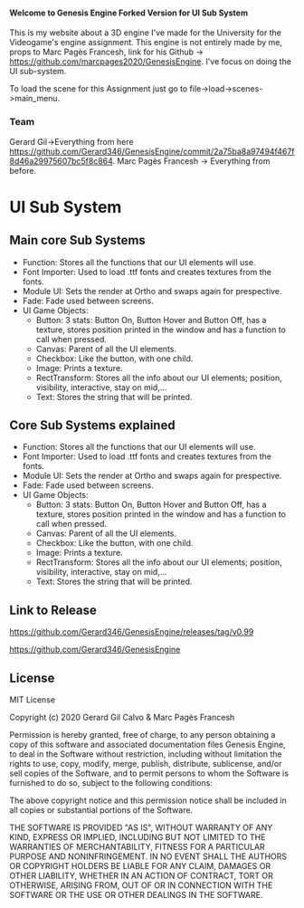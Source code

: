 #### Welcome to Genesis Engine Forked Version for UI Sub System

This is my website about a 3D engine I've made for the University for the Videogame's engine assignment. This engine is not entirely made by me, props to Marc Pagès Francesh, link for his Github -> https://github.com/marcpages2020/GenesisEngine. I've focus on doing the UI sub-system.

To load the scene for this Assignment just go to file->load->scenes->main_menu.

### Team

Gerard Gil->Everything from here https://github.com/Gerard346/GenesisEngine/commit/2a75ba8a97494f467f8d46a29975607bc5f8c864.
Marc Pagès Francesh -> Everything from before.

# UI Sub System
## Main core Sub Systems
- Function: Stores all the functions that our UI elements will use.
- Font Importer: Used to load .ttf fonts and creates textures from the fonts.
- Module UI: Sets the render at Ortho and swaps again for prespective.
- Fade: Fade used between screens.
- UI Game Objects:
    - Button: 3 stats: Button On, Button Hover and Button Off, has a texture, stores position printed in the window and has a function to call when                       pressed.
    - Canvas: Parent of all the UI elements.
    - Checkbox: Like the button, with one child.
    - Image: Prints a texture.
    - RectTransform: Stores all the info about our UI elements; position, visibility, interactive, stay on mid,...
    - Text: Stores the string that will be printed.
    
## Core Sub Systems explained
- Function: Stores all the functions that our UI elements will use.
- Font Importer: Used to load .ttf fonts and creates textures from the fonts.
- Module UI: Sets the render at Ortho and swaps again for prespective.
- Fade: Fade used between screens.
- UI Game Objects:
    - Button: 3 stats: Button On, Button Hover and Button Off, has a texture, stores position printed in the window and has a function to call when                       pressed.
    - Canvas: Parent of all the UI elements.
    - Checkbox: Like the button, with one child.
    - Image: Prints a texture.
    - RectTransform: Stores all the info about our UI elements; position, visibility, interactive, stay on mid,...
    - Text: Stores the string that will be printed.
    
## Link to Release

https://github.com/Gerard346/GenesisEngine/releases/tag/v0.99

https://github.com/Gerard346/GenesisEngine

## License

MIT License

Copyright (c) 2020 Gerard Gil Calvo & Marc Pagès Francesh

Permission is hereby granted, free of charge, to any person obtaining a copy
of this software and associated documentation files Genesis Engine, to deal
in the Software without restriction, including without limitation the rights
to use, copy, modify, merge, publish, distribute, sublicense, and/or sell
copies of the Software, and to permit persons to whom the Software is
furnished to do so, subject to the following conditions:

The above copyright notice and this permission notice shall be included in all
copies or substantial portions of the Software.

THE SOFTWARE IS PROVIDED "AS IS", WITHOUT WARRANTY OF ANY KIND, EXPRESS OR
IMPLIED, INCLUDING BUT NOT LIMITED TO THE WARRANTIES OF MERCHANTABILITY,
FITNESS FOR A PARTICULAR PURPOSE AND NONINFRINGEMENT. IN NO EVENT SHALL THE
AUTHORS OR COPYRIGHT HOLDERS BE LIABLE FOR ANY CLAIM, DAMAGES OR OTHER
LIABILITY, WHETHER IN AN ACTION OF CONTRACT, TORT OR OTHERWISE, ARISING FROM,
OUT OF OR IN CONNECTION WITH THE SOFTWARE OR THE USE OR OTHER DEALINGS IN THE
SOFTWARE.
